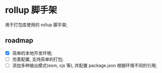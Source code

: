 # rollup 脚手架

  用于打包库使用的 rollup 脚手架;

## roadmap

- [x] 简单的本地开发环境;
- [ ] 完善配置, 支持简单的打包;
- [ ] 添加多种输出模式(esm, cjs 等), 并配置 package.json 根据环境不同的引用;
